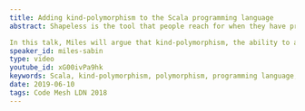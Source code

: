 ```yaml
---
title: Adding kind-polymorphism to the Scala programming language
abstract: Shapeless is the tool that people reach for when they have problems involving abstraction over data types of different shapes and sizes. But suppose we wanted to support this sort of data type generic programming directly in Scala? What sort of primitive mechanisms would we choose?

In this talk, Miles will argue that kind-polymorphism, the ability to abstract over type constructors of any arity, is one we should give serious consideration to. I will demonstrate a prototype implementation in the Typelevel compiler and show how it can be used to dramatically simplify generic programming in Scala.
speaker_id: miles-sabin
type: video
youtube_id: xG00ivPa9hk
keywords: Scala, kind-polymorphism, polymorphism, programming language, Miles Sabin,
date: 2019-06-10
tags: Code Mesh LDN 2018
---
```


